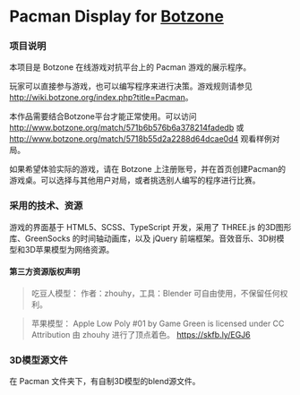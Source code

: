 ﻿Pacman Display for [Botzone](http://www.botzone.org)
===================================================


### 项目说明
本项目是 Botzone 在线游戏对抗平台上的 Pacman 游戏的展示程序。

玩家可以直接参与游戏，也可以编写程序来进行决策。游戏规则请参见 <http://wiki.botzone.org/index.php?title=Pacman>。

本作品需要结合Botzone平台才能正常使用。可以访问 <http://www.botzone.org/match/571b6b576b6a378214fadedb> 或 <http://www.botzone.org/match/5718b55d2a2288d64dcae0d4> 观看样例对局。

如果希望体验实际的游戏，请在 Botzone 上注册账号，并在首页创建Pacman的游戏桌。可以选择与其他用户对局，或者挑选别人编写的程序进行比赛。


### 采用的技术、资源
游戏的界面基于 HTML5、SCSS、TypeScript 开发，采用了 THREE.js 的3D图形库、GreenSocks 的时间轴动画库，以及 jQuery 前端框架。音效音乐、3D树模型和3D苹果模型为网络资源。

#### 第三方资源版权声明

> 吃豆人模型：
> 作者：zhouhy，工具：Blender
> 可自由使用，不保留任何权利。

> 苹果模型：
> Apple Low Poly #01 by Game Green is licensed under CC Attribution
> 由 zhouhy 进行了顶点着色。
> <https://skfb.ly/EGJ6>

### 3D模型源文件
在 Pacman 文件夹下，有自制3D模型的blend源文件。